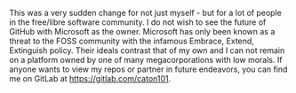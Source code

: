 This was a very sudden change for not just myself - but for a lot of people in the free/libre software community. I do not wish to see the future of GitHub with Microsoft as the owner. Microsoft has only been known as a threat to the FOSS community with the infamous Embrace, Extend, Extinguish policy. Their ideals contrast that of my own and I can not remain on a platform owned by one of many megacorporations with low morals.
If anyone wants to view my repos or partner in future endeavors, you can find me on GitLab at https://gitlab.com/caton101.

